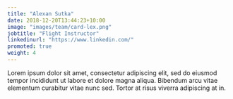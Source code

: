 ```yaml
---
title: "Alexan Sutka"
date: 2018-12-20T13:44:23+10:00
image: "images/team/card-lex.png"
jobtitle: "Flight Instructor"
linkedinurl: "https://www.linkedin.com/"
promoted: true
weight: 4
---
```


Lorem ipsum dolor sit amet, consectetur adipiscing elit, sed do eiusmod tempor incididunt ut labore et dolore magna aliqua. Bibendum arcu vitae elementum curabitur vitae nunc sed. Tortor at risus viverra adipiscing at in.
